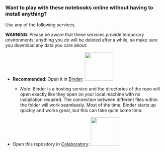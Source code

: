 ### Want to play with these notebooks online without having to install anything?
Use any of the following services.

**WARNING**: Please be aware that these services provide temporary environments: anything you do will be deleted after a while, so make sure you download any data you care about.

* **Recommended**: Open it in [Binder](https://mybinder.org/v2/gh/tatsath/Reinforcement-Learning/main):
<a href="https://mybinder.org/v2/gh/tatsath/Reinforcement-Learning/main"><img src="https://matthiasbussonnier.com/posts/img/binder_logo_128x128.png" width="90" /></a>

  * _Note_: Binder is a hosting service and the directories of the repo will open exactly like they open on your local machine with no installation required. The connection between different files within the folder will work seamlessly. Most of the time, Binder starts up quickly and works great, but this can take quite some time.
  
* Open this repository in [Colaboratory](https://colab.research.google.com/github/tatsath/Reinforcement-Learning/blob/main):
<a href="https://colab.research.google.com/github/tatsath/Reinforcement-Learning/blob/main"><img src="https://colab.research.google.com/img/colab_favicon.ico" width="90" />


